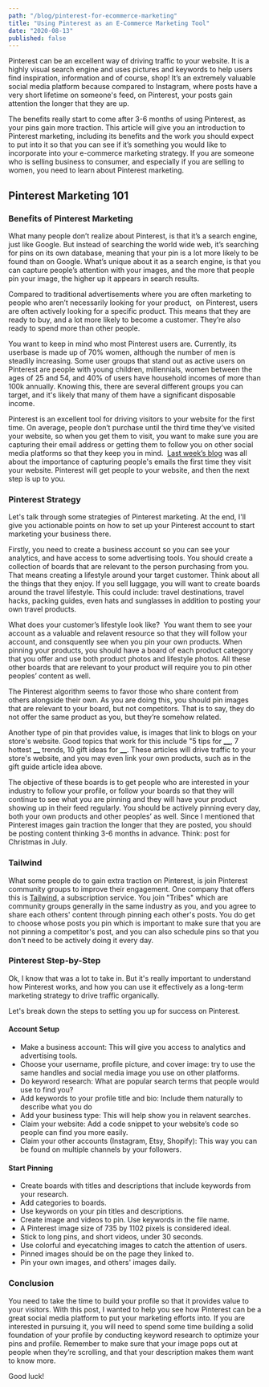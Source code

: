 ```yaml
---
path: "/blog/pinterest-for-ecommerce-marketing"
title: "Using Pinterest as an E-Commerce Marketing Tool"
date: "2020-08-13"
published: false
---
```


Pinterest can be an excellent way of driving traffic to your website. It is a highly visual search engine and uses pictures and keywords to help users find inspiration, information and of course, shop! It’s an extremely valuable social media platform because compared to Instagram, where posts have a very short lifetime on someone's feed, on Pinterest, your posts gain attention the longer that they are up.

The benefits really start to come after 3-6 months of using Pinterest, as your pins gain more traction. This article will give you an introduction to Pinterest marketing, including its benefits and the work you should expect to put into it so that you can see if it’s something you would like to incorporate into your e-commerce marketing strategy. If you are someone who is selling business to consumer, and especially if you are selling to women, you need to learn about Pinterest marketing.

## Pinterest Marketing 101

### Benefits of Pinterest Marketing

What many people don’t realize about Pinterest, is that it’s a search engine, just like Google. But instead of searching the world wide web, it’s searching for pins on its own database, meaning that your pin is a lot more likely to be found than on Google. What’s unique about it as a search engine, is that you can capture people’s attention with your images, and the more that people pin your image, the higher up it appears in search results.

Compared to traditional advertisements where you are often marketing to people who aren’t necessarily looking for your product,  on Pinterest, users are often actively looking for a specific product. This means that they are ready to buy, and a lot more likely to become a customer. They’re also ready to spend more than other people.

You want to keep in mind who most Pinterest users are. Currently, its userbase is made up of 70% women, although the number of men is steadily increasing. Some user groups that stand out as active users on Pinterest are people with young children, millennials, women between the ages of 25 and 54, and 40% of users have household incomes of more than 100k annually. Knowing this, there are several different groups you can target, and it's likely that many of them have a significant disposable income.

Pinterest is an excellent tool for driving visitors to your website for the first time. On average, people don’t purchase until the third time they’ve visited your website, so when you get them to visit, you want to make sure you are capturing their email address or getting them to follow you on other social media platforms so that they keep you in mind.  <a rel="noreferrer noopener" aria-label="Last week’s blog (opens in a new tab)" href="https://hanadrdla.com//blog/why-your-newsletter-email-list-is-valuable-to-your-shopify-business" target="_blank">Last week’s blog</a> was all about the importance of capturing people's emails the first time they visit your website. Pinterest will get people to your website, and then the next step is up to you.

### Pinterest Strategy

Let's talk through some strategies of Pinterest marketing. At the end, I'll give you actionable points on how to set up your Pinterest account to start marketing your business there.

Firstly, you need to create a business account so you can see your analytics, and have access to some advertising tools. You should create a collection of boards that are relevant to the person purchasing from you. That means creating a lifestyle around your target customer. Think about all the things that they enjoy. If you sell luggage, you will want to create boards around the travel lifestyle. This could include: travel destinations, travel hacks, packing guides, even hats and sunglasses in addition to posting your own travel products.

What does your customer’s lifestyle look like?  You want them to see your account as a valuable and relavent resource so that they will follow your account, and consquently see when you pin your own products. When pinning your products, you should have a board of each product category that you offer and use both product photos and lifestyle photos. All these other boards that are relevant to your product will require you to pin other peoples’ content as well.

The Pinterest algorithm seems to favor those who share content from others alongside their own. As you are doing this, you should pin images that are relevant to your board, but not competitors. That is to say, they do not offer the same product as you, but they’re somehow related.

Another type of pin that provides value, is images that link to blogs on your store's website. Good topics that work for this include "5 tips for **\_\_**, 7 hottest **\_\_** trends, 10 gift ideas for **\_\_**. These articles will drive traffic to your store's website, and you may even link your own products, such as in the gift guide article idea above.

The objective of these boards is to get people who are interested in your industry to follow your profile, or follow your boards so that they will continue to see what you are pinning and they will have your product showing up in their feed regularly. You should be actively pinning every day, both your own products and other peoples’ as well. Since I mentioned that Pinterest images gain traction the longer that they are posted, you should be posting content thinking 3-6 months in advance. Think: post for Christmas in July.

### Tailwind

What some people do to gain extra traction on Pinterest, is join Pinterest community groups to improve their engagement. One company that offers this is <a rel="noreferrer noopener" aria-label="Tailwind (opens in a new tab)" href="https://www.tailwindapp.com/tribes" target="_blank">Tailwind</a>, a subscription service. You join "Tribes" which are community groups generally in the same industry as you, and you agree to share each others' content through pinning each other's posts. You do get to choose whose posts you pin which is important to make sure that you are not pinning a competitor's post, and you can also schedule pins so that you don't need to be actively doing it every day.

### Pinterest Step-by-Step

Ok, I know that was a lot to take in. But it's really important to understand how Pinterest works, and how you can use it effectively as a long-term marketing strategy to drive traffic organically.

Let's break down the steps to setting you up for success on Pinterest.

#### Account Setup

- Make a business account: This will give you access to analytics and advertising tools.
- Choose your username, profile picture, and cover image: try to use the same handles and social media image you use on other platforms.
- Do keyword research: What are popular search terms that people would use to find you?
- Add keywords to your profile title and bio: Include them naturally to describe what you do
- Add your business type: This will help show you in relavent searches.
- Claim your website: Add a code snippet to your website’s code so people can find you more easily.
- Claim your other accounts (Instagram, Etsy, Shopify): This way you can be found on multiple channels by your followers.

#### Start Pinning

- Create boards with titles and descriptions that include keywords from your research.
- Add categories to boards.
- Use keywords on your pin titles and descriptions.
- Create image and videos to pin. Use keywords in the file name.
- A Pinterest image size of 735 by 1102 pixels is considered ideal.
- Stick to long pins, and short videos, under 30 seconds.
- Use colorful and eyecatching images to catch the attention of users.
- Pinned images should be on the page they linked to.
- Pin your own images, and others' images daily.

### Conclusion

You need to take the time to build your profile so that it provides value to your visitors. With this post, I wanted to help you see how Pinterest can be a great social media platform to put your marketing efforts into. If you are interested in pursuing it, you will need to spend some time building a solid foundation of your profile by conducting keyword research to optimize your pins and profile. Remember to make sure that your image pops out at people when they’re scrolling, and that your description makes them want to know more.

Good luck!
